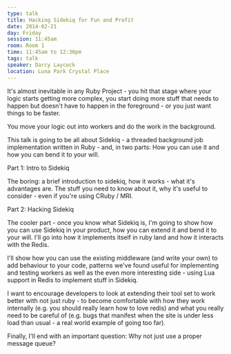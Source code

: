 ```yaml
---
type: talk
title: Hacking Sidekiq for Fun and Profit
date: 2014-02-21
day: Friday
session: 11:45am
room: Room 1
time: 11:45am to 12:30pm
tags: talk
speaker: Darcy Laycock
location: Luna Park Crystal Place
---
```


It's almost inevitable in any Ruby Project - you hit that stage where your logic starts getting more complex, you start doing more stuff that needs to happen but doesn't have to happen in the foreground - or you just want things to be faster.

You move your logic out into workers and do the work in the background.

This talk is going to be all about Sidekiq - a threaded background job implementation written in Ruby - and, in two parts: How you can use it and how you can bend it to your will.

Part 1: Intro to Sidekiq

The boring: a brief introduction to sidekiq, how it works - what it's advantages are. The stuff you need to know about it, why it's useful to consider - even if you're using CRuby / MRI.

Part 2: Hacking Sidekiq

The cooler part - once you know what Sidekiq is, I'm going to show how you can use Sidekiq in your product, how you can extend it and bend it to your will. I'll go into how it implements itself in ruby land and how it interacts with the Redis.

I'll show how you can use the existing middleware (and write your own) to add behaviour to your code, patterns we've found useful for implementing and testing workers as well as the even more interesting side - using Lua support in Redis to implement stuff in Sidekiq.

I want to encourage developers to look at extending their tool set to work better with not just ruby - to become comfortable with how they work internally (e.g. you should really learn how to love redis) and what you really need to be careful of (e.g. bugs that manifest when the site is under less load than usual - a real world example of going too far).

Finally, I'll end with an important question: Why not just use a proper message queue?
